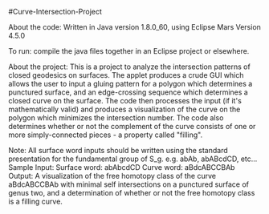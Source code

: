 #Curve-Intersection-Project

About the code: Written in Java version 1.8.0_60, using Eclipse Mars Version 4.5.0

To run: compile the java files together in an Eclipse project or elsewhere.


About the project: This is a project to analyze the intersection patterns of closed geodesics on surfaces.
The applet produces a crude GUI which allows the user to input a gluing pattern for a polygon which determines a punctured surface, and an edge-crossing sequence which determines a closed curve on the surface.
The code then processes the input (if it's mathematically valid) and produces a visualization of the curve on the polygon which minimizes the intersection number. The code also determines whether or not the complement of the curve consists of one or more simply-connected pieces - a property called "filling".


Note: All surface word inputs should be written using the standard presentation for the fundamental group of S_g.
e.g. abAb, abABcdCD, etc...
Sample Input: Surface word: abAbcdCD Curve word: aBdcABCCBAb Output: A visualization of the free homotopy class of the curve aBdcABCCBAb with minimal self intersections on a punctured surface of genus two, and a determination of whether or not the free homotopy class is a filling curve.

